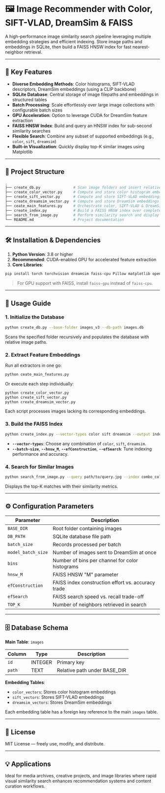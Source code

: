 # 🖼️ Image Recommender with Color, SIFT-VLAD, DreamSim & FAISS

A high-performance image similarity search pipeline leveraging multiple embedding strategies and efficient indexing. Store image paths and embeddings in SQLite, then build a FAISS HNSW index for fast nearest-neighbor retrieval.

---

## 🚀 Key Features

* **Diverse Embedding Methods**: Color histograms, SIFT-VLAD descriptors, DreamSim embeddings (using a CLIP backbone)
* **SQLite Database**: Central storage of image filepaths and embeddings in structured tables
* **Batch Processing**: Scale effortlessly over large image collections with configurable batch sizes
* **GPU Acceleration**: Option to leverage CUDA for DreamSim feature extraction
* **FAISS HNSW Index**: Build and query an HNSW index for sub-second similarity searches
* **Flexible Search**: Combine any subset of supported embeddings (e.g., `color`, `sift`, `dreamsim`)
* **Built-in Visualization**: Quickly display top-K similar images using Matplotlib

---

## 📂 Project Structure

```bash
.
├── create_db.py               # Scan image folders and insert relative filepaths into SQLite
├── create_color_vector.py     # Compute and store color histogram embeddings
├── create_sift_vector.py      # Compute and store SIFT-VLAD embeddings
├── create_dreamsim_vector.py  # Compute and store DreamSim embeddings (with CLIP backbone)
├── ceate_main_features.py     # Orchestrate color, SIFT-VLAD & DreamSim extraction in a single pipeline
├── create_index.py            # Build a FAISS HNSW index over completed embeddings
├── search_from_image.py       # Perform similarity search and display results
└── README.md                  # Project documentation
```

---

## 🛠️ Installation & Dependencies

1. **Python Version**: 3.8 or higher
2. **Recommended**: CUDA-enabled GPU for accelerated feature extraction
3. **Core Libraries**:

```bash
pip install torch torchvision dreamsim faiss-cpu Pillow matplotlib opencv-python-headless joblib numpy scipy scikit-learn
```

> For GPU support with FAISS, install `faiss-gpu` instead of `faiss-cpu`.

---

## 📘 Usage Guide

### 1. Initialize the Database

```bash
python create_db.py --base-folder images_v3 --db-path images.db
```

Scans the specified folder recursively and populates the database with relative image paths.

### 2. Extract Feature Embeddings

Run all extractors in one go:

```bash
python ceate_main_features.py
```

Or execute each step individually:

```bash
python create_color_vector.py
python create_sift_vector.py
python create_dreamsim_vector.py
```

Each script processes images lacking its corresponding embeddings.

### 3. Build the FAISS Index

```bash
python create_index.py --vector-types color sift dreamsim --output index_hnsw.faiss
```

* **`--vector-types`**: Choose any combination of `color`, `sift`, `dreamsim`.
* **`--batch-size`**, **`--hnsw_M`**, **`--efConstruction`**, **`--efSearch`**: Tune indexing performance and accuracy.

### 4. Search for Similar Images

```bash
python search_from_image.py --query path/to/query.jpg --index combo_color_sift_dreamsim --top-k 5
```

Displays the top-K matches with their similarity metrics.

---

## ⚙️ Configuration Parameters

| Parameter          | Description                                        |
| ------------------ | -------------------------------------------------- |
| `BASE_DIR`         | Root folder containing images                      |
| `DB_PATH`          | SQLite database file path                          |
| `batch_size`       | Records processed per batch                        |
| `model_batch_size` | Number of images sent to DreamSim at once          |
| `bins`             | Number of bins per channel for color histograms    |
| `hnsw_M`           | FAISS HNSW "M" parameter                           |
| `efConstruction`   | FAISS index construction effort vs. accuracy trade |
| `efSearch`         | FAISS search speed vs. recall trade-off            |
| `TOP_K`            | Number of neighbors retrieved in search            |

---

## 🗄️ Database Schema

**Main Table**: `images`

| Column | Type    | Description                   |
| ------ | ------- | ----------------------------- |
| `id`   | INTEGER | Primary key                   |
| `path` | TEXT    | Relative path under BASE\_DIR |

**Embedding Tables**:

* `color_vectors`: Stores color histogram embeddings
* `sift_vectors`: Stores SIFT-VLAD embeddings
* `dreamsim_vectors`: Stores DreamSim embeddings

Each embedding table has a foreign key reference to the main `images` table.

---

## 📄 License

MIT License — freely use, modify, and distribute.

---

## 💡 Applications

Ideal for media archives, creative projects, and image libraries where rapid visual similarity search enhances recommendation systems and content curation workflows.

